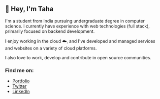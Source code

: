 ## 👋 Hey, I'm Taha 

I'm a student from India pursuing undergraduate degree in computer science. I currently have experience with web technologies (full stack), primarily focused on backend development.

I enjoy working in the cloud ☁️, and I've developed and managed services and websites on a variety of cloud platforms.

I also love to work, develop and contribute in open source communities.


### Find me on:
- [Portfolio](https://tahahameed.tech)
- [Twitter](https://twitter.com/tahahameed_)
- [LinkedIn](https://www.linkedin.com/in/tahahameed/)


